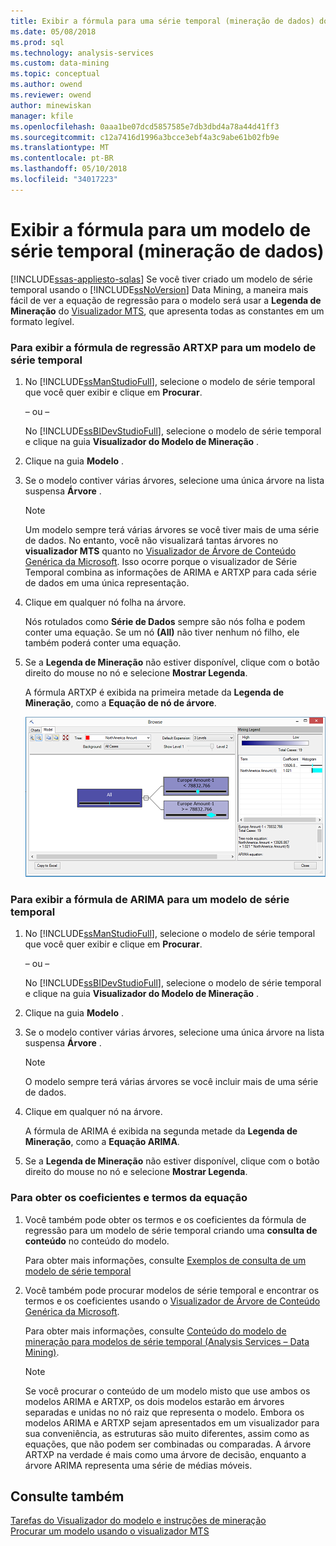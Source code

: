 ```yaml
---
title: Exibir a fórmula para uma série temporal (mineração de dados) do modelo | Microsoft Docs
ms.date: 05/08/2018
ms.prod: sql
ms.technology: analysis-services
ms.custom: data-mining
ms.topic: conceptual
ms.author: owend
ms.reviewer: owend
author: minewiskan
manager: kfile
ms.openlocfilehash: 0aaa1be07dcd5857585e7db3dbd4a78a44d41ff3
ms.sourcegitcommit: c12a7416d1996a3bcce3ebf4a3c9abe61b02fb9e
ms.translationtype: MT
ms.contentlocale: pt-BR
ms.lasthandoff: 05/10/2018
ms.locfileid: "34017223"
---
```

# <a name="view-the-formula-for-a-time-series-model-data-mining"></a>Exibir a fórmula para um modelo de série temporal (mineração de dados)
[!INCLUDE[ssas-appliesto-sqlas](../../includes/ssas-appliesto-sqlas.md)]
  Se você tiver criado um modelo de série temporal usando o [!INCLUDE[ssNoVersion](../../includes/ssnoversion-md.md)] Data Mining, a maneira mais fácil de ver a equação de regressão para o modelo será usar a **Legenda de Mineração** do [Visualizador MTS](../../analysis-services/data-mining/browse-a-model-using-the-microsoft-time-series-viewer.md), que apresenta todas as constantes em um formato legível.  
  
### <a name="to-view-the-artxp-regression-formula-for-a-time-series-model"></a>Para exibir a fórmula de regressão ARTXP para um modelo de série temporal  
  
1.  No [!INCLUDE[ssManStudioFull](../../includes/ssmanstudiofull-md.md)], selecione o modelo de série temporal que você quer exibir e clique em **Procurar**.  
  
     – ou –  
  
     No [!INCLUDE[ssBIDevStudioFull](../../includes/ssbidevstudiofull-md.md)], selecione o modelo de série temporal e clique na guia **Visualizador do Modelo de Mineração** .  
  
2.  Clique na guia **Modelo** .  
  
3.  Se o modelo contiver várias árvores, selecione uma única árvore na lista suspensa **Árvore** .  
  
    > [!NOTE]  
    >  Um modelo sempre terá várias árvores se você tiver mais de uma série de dados. No entanto, você não visualizará tantas árvores no **visualizador MTS** quanto no [Visualizador de Árvore de Conteúdo Genérica da Microsoft](http://msdn.microsoft.com/library/751b4393-f6fd-48c1-bcef-bdca589ce34c). Isso ocorre porque o visualizador de Série Temporal combina as informações de ARIMA e ARTXP para cada série de dados em uma única representação.  
  
4.  Clique em qualquer nó folha na árvore.  
  
     Nós rotulados como **Série de Dados** sempre são nós folha e podem conter uma equação. Se um nó **(All)** não tiver nenhum nó filho, ele também poderá conter uma equação.  
  
5.  Se a **Legenda de Mineração** não estiver disponível, clique com o botão direito do mouse no nó e selecione **Mostrar Legenda**.  
  
     A fórmula ARTXP é exibida na primeira metade da **Legenda de Mineração**, como a **Equação de nó de árvore**.  
  
     ![Exibir a fórmula da série de tempo na legenda](../../analysis-services/data-mining/media/ssdm-timeserieslegend.png "exibir a fórmula da série de tempo na legenda")  
  
### <a name="to-view-the-arima-formula-for-a-time-series-model"></a>Para exibir a fórmula de ARIMA para um modelo de série temporal  
  
1.  No [!INCLUDE[ssManStudioFull](../../includes/ssmanstudiofull-md.md)], selecione o modelo de série temporal que você quer exibir e clique em **Procurar**.  
  
     – ou –  
  
     No [!INCLUDE[ssBIDevStudioFull](../../includes/ssbidevstudiofull-md.md)], selecione o modelo de série temporal e clique na guia **Visualizador do Modelo de Mineração** .  
  
2.  Clique na guia **Modelo** .  
  
3.  Se o modelo contiver várias árvores, selecione uma única árvore na lista suspensa **Árvore** .  
  
    > [!NOTE]  
    >  O modelo sempre terá várias árvores se você incluir mais de uma série de dados.  
  
4.  Clique em qualquer nó na árvore.  
  
     A fórmula de ARIMA é exibida na segunda metade da **Legenda de Mineração**, como a **Equação ARIMA**.  
  
5.  Se a **Legenda de Mineração** não estiver disponível, clique com o botão direito do mouse no nó e selecione **Mostrar Legenda**.  
  
### <a name="to-get-the-coefficients-and-terms-for-the-equation"></a>Para obter os coeficientes e termos da equação  
  
1.  Você também pode obter os termos e os coeficientes da fórmula de regressão para um modelo de série temporal criando uma **consulta de conteúdo** no conteúdo do modelo.  
  
     Para obter mais informações, consulte [Exemplos de consulta de um modelo de série temporal](../../analysis-services/data-mining/time-series-model-query-examples.md)  
  
2.  Você também pode procurar modelos de série temporal e encontrar os termos e os coeficientes usando o [Visualizador de Árvore de Conteúdo Genérica da Microsoft](http://msdn.microsoft.com/library/751b4393-f6fd-48c1-bcef-bdca589ce34c).  
  
     Para obter mais informações, consulte [Conteúdo do modelo de mineração para modelos de série temporal &#40;Analysis Services – Data Mining&#41;](../../analysis-services/data-mining/mining-model-content-for-time-series-models-analysis-services-data-mining.md).  
  
    > [!NOTE]  
    >  Se você procurar o conteúdo de um modelo misto que use ambos os modelos ARIMA e ARTXP, os dois modelos estarão em árvores separadas e unidas no nó raiz que representa o modelo. Embora os modelos ARIMA e ARTXP sejam apresentados em um visualizador para sua conveniência, as estruturas são muito diferentes, assim como as equações, que não podem ser combinadas ou comparadas. A árvore ARTXP na verdade é mais como uma árvore de decisão, enquanto a árvore ARIMA representa uma série de médias móveis.  
  
## <a name="see-also"></a>Consulte também  
 [Tarefas do Visualizador do modelo e instruções de mineração](../../analysis-services/data-mining/mining-model-viewer-tasks-and-how-tos.md)   
 [Procurar um modelo usando o visualizador MTS](../../analysis-services/data-mining/browse-a-model-using-the-microsoft-time-series-viewer.md)  
  
  
